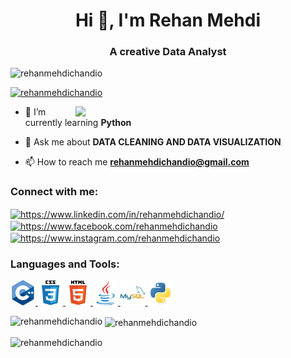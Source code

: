 <h1 align="center">Hi 👋, I'm Rehan Mehdi</h1>
<h3 align="center">A creative Data Analyst</h3>

<p align="left"> <img src="https://komarev.com/ghpvc/?username=rehanmehdichandio&label=Profile%20views&color=0e75b6&style=flat" alt="rehanmehdichandio" /> </p>

<p align="left"> <a href="https://github.com/ryo-ma/github-profile-trophy"><img src="https://github-profile-trophy.vercel.app/?username=rehanmehdichandio" alt="rehanmehdichandio" /></a> </p>

<img align="right" width="400px" src="C:\Users\Ali Hassan\Downloads\pngtree-advertising-poster-data-analysis-cartoon-flat-picture-image_1774648.jpg">


- 🌱 I’m currently learning **Python**

- 💬 Ask me about **DATA CLEANING AND DATA VISUALIZATION**

- 📫 How to reach me **rehanmehdichandio@gmail.com**

<h3 align="left">Connect with me:</h3>
<p align="left">
<a href="https://linkedin.com/in/https://www.linkedin.com/in/rehanmehdichandio/" target="blank"><img align="center" src="https://raw.githubusercontent.com/rahuldkjain/github-profile-readme-generator/master/src/images/icons/Social/linked-in-alt.svg" alt="https://www.linkedin.com/in/rehanmehdichandio/" height="30" width="40" /></a>
<a href="https://fb.com/https://www.facebook.com/rehanmehdichandio" target="blank"><img align="center" src="https://raw.githubusercontent.com/rahuldkjain/github-profile-readme-generator/master/src/images/icons/Social/facebook.svg" alt="https://www.facebook.com/rehanmehdichandio" height="30" width="40" /></a>
<a href="https://instagram.com/https://www.instagram.com/rehanmehdichandio" target="blank"><img align="center" src="https://raw.githubusercontent.com/rahuldkjain/github-profile-readme-generator/master/src/images/icons/Social/instagram.svg" alt="https://www.instagram.com/rehanmehdichandio" height="30" width="40" /></a>
</p>

<h3 align="left">Languages and Tools:</h3>
<p align="left"> <a href="https://www.w3schools.com/cpp/" target="_blank" rel="noreferrer"> <img src="https://raw.githubusercontent.com/devicons/devicon/master/icons/cplusplus/cplusplus-original.svg" alt="cplusplus" width="40" height="40"/> </a> <a href="https://www.w3schools.com/css/" target="_blank" rel="noreferrer"> <img src="https://raw.githubusercontent.com/devicons/devicon/master/icons/css3/css3-original-wordmark.svg" alt="css3" width="40" height="40"/> </a> <a href="https://www.w3.org/html/" target="_blank" rel="noreferrer"> <img src="https://raw.githubusercontent.com/devicons/devicon/master/icons/html5/html5-original-wordmark.svg" alt="html5" width="40" height="40"/> </a> <a href="https://www.java.com" target="_blank" rel="noreferrer"> <img src="https://raw.githubusercontent.com/devicons/devicon/master/icons/java/java-original.svg" alt="java" width="40" height="40"/> </a> <a href="https://www.mysql.com/" target="_blank" rel="noreferrer"> <img src="https://raw.githubusercontent.com/devicons/devicon/master/icons/mysql/mysql-original-wordmark.svg" alt="mysql" width="40" height="40"/> </a> <a href="https://www.python.org" target="_blank" rel="noreferrer"> <img src="https://raw.githubusercontent.com/devicons/devicon/master/icons/python/python-original.svg" alt="python" width="40" height="40"/> </a> </p>

<p><img align="left" src="https://github-readme-stats.vercel.app/api/top-langs?username=rehanmehdichandio&show_icons=true&locale=en&layout=compact" alt="rehanmehdichandio" /></p>

<p>&nbsp;<img align="center" src="https://github-readme-stats.vercel.app/api?username=rehanmehdichandio&show_icons=true&locale=en" alt="rehanmehdichandio" /></p>

<p><img align="center" src="https://github-readme-streak-stats.herokuapp.com/?user=rehanmehdichandio&" alt="rehanmehdichandio" /></p>
